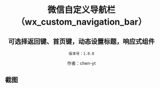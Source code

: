 <h1 align="center" style="margin-bottom: 20px;">微信自定义导航栏（wx_custom_navigation_bar）</h1>
<h2 align="center">可选择返回键、首页键，动态设置标题，响应式组件</h2>
<p align="center"><code>版本号：1.0.0</code></p>
<p align="center">作者：chen-yt</p>

## 截图

